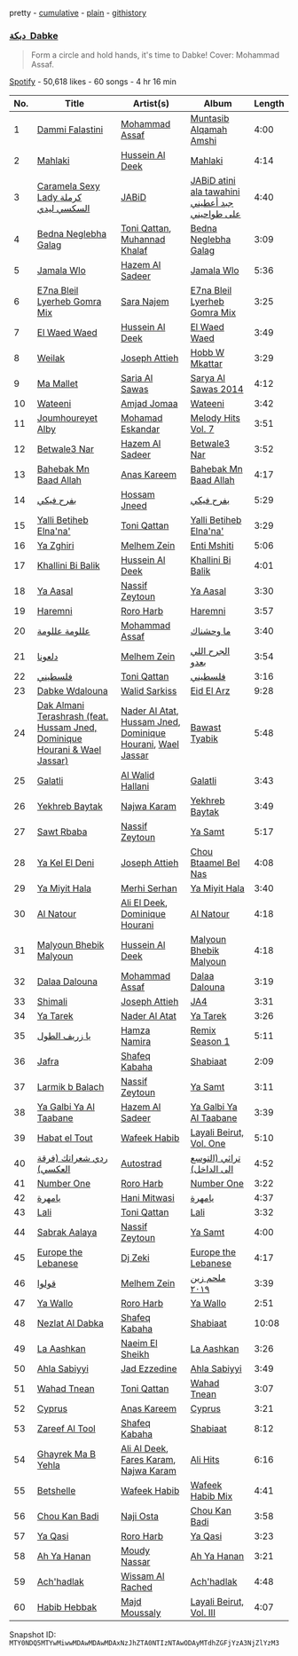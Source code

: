 pretty - [cumulative](/playlists/cumulative/37i9dQZF1DXchFDa0CQ44k.md) - [plain](/playlists/plain/37i9dQZF1DXchFDa0CQ44k) - [githistory](https://github.githistory.xyz/mackorone/spotify-playlist-archive/blob/main/playlists/plain/37i9dQZF1DXchFDa0CQ44k)

### [دبكة ‎ Dabke](https://open.spotify.com/playlist/37i9dQZF1DXchFDa0CQ44k)

> Form a circle and hold hands, it's time to Dabke! Cover: Mohammad Assaf.

[Spotify](https://open.spotify.com/user/spotify) - 50,618 likes - 60 songs - 4 hr 16 min

| No. | Title | Artist(s) | Album | Length |
|---|---|---|---|---|
| 1 | [Dammi Falastini](https://open.spotify.com/track/5Pn31ZVgrp95UDTEYcKR6K) | [Mohammad Assaf](https://open.spotify.com/artist/0IjIdnhlsKfAfOl5ph5TsE) | [Muntasib Alqamah Amshi](https://open.spotify.com/album/4n4atfTSCn0gmSS9qHltsU) | 4:00 |
| 2 | [Mahlaki](https://open.spotify.com/track/1BoO5X2MnrwnaN6fEKHo7Q) | [Hussein Al Deek](https://open.spotify.com/artist/1QxkWzg3QsYJv6xMXSuVMs) | [Mahlaki](https://open.spotify.com/album/7LYuHz535r0Prz2rXmEQ6n) | 4:14 |
| 3 | [Caramela Sexy Lady كرملة السكسي ليدي](https://open.spotify.com/track/3dRHSSgnvbJDXJ3Fz4X1mQ) | [JABiD](https://open.spotify.com/artist/2KQIn7Asb3rXpWoYFlbqM9) | [JABiD atini ala tawahini جبد أعطيني على طواحيني](https://open.spotify.com/album/6vMVS8IbBTG7lVTKAc7COD) | 4:40 |
| 4 | [Bedna Neglebha Galag](https://open.spotify.com/track/23rZxmSEH7QXx82WMmEQHK) | [Toni Qattan](https://open.spotify.com/artist/1IJJoAyxznu3orwXhlt3XO), [Muhannad Khalaf](https://open.spotify.com/artist/7dhc5bHorRHHPuM5SvCKIt) | [Bedna Neglebha Galag](https://open.spotify.com/album/3blT0mPrFIQsruzv0s6NfB) | 3:09 |
| 5 | [Jamala Wlo](https://open.spotify.com/track/1xPmf66wVpRcbGSpYqdQUB) | [Hazem Al Sadeer](https://open.spotify.com/artist/0RvHbOVS3Cs26h9oQvORrQ) | [Jamala Wlo](https://open.spotify.com/album/41yRmWG9UsNU5pO25tmUaG) | 5:36 |
| 6 | [E7na Bleil Lyerheb Gomra Mix](https://open.spotify.com/track/23s171eL6ajdDc5FGJ4aHw) | [Sara Najem](https://open.spotify.com/artist/2uwfRi0iENQZ0ewGhcRK51) | [E7na Bleil Lyerheb Gomra Mix](https://open.spotify.com/album/65N1LnNpq2sMYzHLqp59nk) | 3:25 |
| 7 | [El Waed Waed](https://open.spotify.com/track/3lyUu87OVylHytDeD1Frj8) | [Hussein Al Deek](https://open.spotify.com/artist/1QxkWzg3QsYJv6xMXSuVMs) | [El Waed Waed](https://open.spotify.com/album/5F558VJH1yO3t4v7uTrwsb) | 3:49 |
| 8 | [Weilak](https://open.spotify.com/track/1rnAqjXXzirQV1UxIDFI7K) | [Joseph Attieh](https://open.spotify.com/artist/5DPb3SKW8QZFwkRlmt7Gvo) | [Hobb W Mkattar](https://open.spotify.com/album/1J5agF9rCabvqDaZr4nxM0) | 3:29 |
| 9 | [Ma Mallet](https://open.spotify.com/track/1OI4XNIu41l772o9ISTBJi) | [Saria Al Sawas](https://open.spotify.com/artist/3FxDJmY1Dj5bgaGunLoyaZ) | [Sarya Al Sawas 2014](https://open.spotify.com/album/3yG6gpurU66JMHIE0oQk9V) | 4:12 |
| 10 | [Wateeni](https://open.spotify.com/track/6YcoHlY6xqHd0OWciYDFee) | [Amjad Jomaa](https://open.spotify.com/artist/0R7TVEhwF9mlX4rHlVaTzU) | [Wateeni](https://open.spotify.com/album/0J5KOvgjIyCqDIXB1YQIjz) | 3:42 |
| 11 | [Joumhoureyet Alby](https://open.spotify.com/track/0SqYaqatc1f9qewgVYp7d1) | [Mohamad Eskandar](https://open.spotify.com/artist/1Szp0cnLcoq8ombQRztd1i) | [Melody Hits Vol\. 7](https://open.spotify.com/album/4GHKFNuSbVVcdwGtZ6AlCt) | 3:51 |
| 12 | [Betwale3 Nar](https://open.spotify.com/track/7fVZ6x92fzG2pXXyz47cKw) | [Hazem Al Sadeer](https://open.spotify.com/artist/0RvHbOVS3Cs26h9oQvORrQ) | [Betwale3 Nar](https://open.spotify.com/album/1CmaOgULKrGgELbpizwXUC) | 3:52 |
| 13 | [Bahebak Mn Baad Allah](https://open.spotify.com/track/5oCE5R5foOBwF9B3IxzzQf) | [Anas Kareem](https://open.spotify.com/artist/03IOvKWtAnWAOVf5864dUS) | [Bahebak Mn Baad Allah](https://open.spotify.com/album/6SXj5pyRtUaSUUE1VjBb7w) | 4:17 |
| 14 | [بفرح فيكي](https://open.spotify.com/track/2WueRuscWNLCRybIdD5Qml) | [Hossam Jneed](https://open.spotify.com/artist/7jQwxux9RdgTM4Rasky1s2) | [بفرح فيكي](https://open.spotify.com/album/5ficpXMbnFoJmBHXzCQaNT) | 5:29 |
| 15 | [Yalli Betiheb Elna'na'](https://open.spotify.com/track/09BqNGf6vca4f2q4P0YkLF) | [Toni Qattan](https://open.spotify.com/artist/1IJJoAyxznu3orwXhlt3XO) | [Yalli Betiheb Elna'na'](https://open.spotify.com/album/4CdEHczQJUHdGhacWYQ6vH) | 3:29 |
| 16 | [Ya Zghiri](https://open.spotify.com/track/6LyvwfbjUvD3oKM1vkAId8) | [Melhem Zein](https://open.spotify.com/artist/3pCdpK2DVRSs77L9RtxFy0) | [Enti Mshiti](https://open.spotify.com/album/32H47741Ke2C4lq45RLke8) | 5:06 |
| 17 | [Khallini Bi Balik](https://open.spotify.com/track/6FZxkV3OK9NmlPfjMvJdTb) | [Hussein Al Deek](https://open.spotify.com/artist/1QxkWzg3QsYJv6xMXSuVMs) | [Khallini Bi Balik](https://open.spotify.com/album/6qy2Ujd8ZKsZkHsNjBEaZI) | 4:01 |
| 18 | [Ya Aasal](https://open.spotify.com/track/2qIYndgPCXthIaBjnVv7Dr) | [Nassif Zeytoun](https://open.spotify.com/artist/2ieBl5s08uHBwM8sUPvg65) | [Ya Aasal](https://open.spotify.com/album/1Gq60ipemX1b0qAe69Jed3) | 3:30 |
| 19 | [Haremni](https://open.spotify.com/track/5g78UsbsNCCXTdBPcTEtGr) | [Roro Harb](https://open.spotify.com/artist/6elTvTRNhLBk1crtgxGGhb) | [Haremni](https://open.spotify.com/album/4phggOoR0RaxV9oM3pc9cg) | 3:57 |
| 20 | [عللومة عللومة](https://open.spotify.com/track/0zOtmdD1U7rguuFY6Z90hp) | [Mohammad Assaf](https://open.spotify.com/artist/0IjIdnhlsKfAfOl5ph5TsE) | [ما وحشناك](https://open.spotify.com/album/68pZSiCmstUEJkmcaCBM9v) | 3:40 |
| 21 | [دلعونا](https://open.spotify.com/track/7sKRep0Z6sZnQjqc6qOvSH) | [Melhem Zein](https://open.spotify.com/artist/3pCdpK2DVRSs77L9RtxFy0) | [الجرح اللي بعدو](https://open.spotify.com/album/43YudfflH4ShSAe4FFX2OI) | 3:54 |
| 22 | [فلسطيني](https://open.spotify.com/track/5XVJRGIoMGf2wp0oL3JNFw) | [Toni Qattan](https://open.spotify.com/artist/1IJJoAyxznu3orwXhlt3XO) | [فلسطيني](https://open.spotify.com/album/5P2ypwyHbXRZat8f5bD0la) | 3:16 |
| 23 | [Dabke Wdalouna](https://open.spotify.com/track/5XyULdxiS7pNVX8LR4amiv) | [Walid Sarkiss](https://open.spotify.com/artist/1Q9U9i2Hwtub6Ug9ITHlVS) | [Eid El Arz](https://open.spotify.com/album/4L4fxwLWcK7pyGIyyCPE1X) | 9:28 |
| 24 | [Dak Almani Terashrash \(feat\. Hussam Jned, Dominique Hourani & Wael Jassar\)](https://open.spotify.com/track/61ij76waZnKpjgwPuvZ554) | [Nader Al Atat](https://open.spotify.com/artist/07nrRL2MtV5V54nMscozei), [Hussam Jned](https://open.spotify.com/artist/1lpnuWXZtFIG8zLE95mI9W), [Dominique Hourani](https://open.spotify.com/artist/0P3K3MbSflUxiPFmhxj2HD), [Wael Jassar](https://open.spotify.com/artist/5HczG7gdd89oDKY0CUyPof) | [Bawast Tyabik](https://open.spotify.com/album/7h12uU0N9i05mCSOPR9wXi) | 5:48 |
| 25 | [Galatli](https://open.spotify.com/track/2T83iujQuX1Vd0IHJKQCxj) | [Al Walid Hallani](https://open.spotify.com/artist/787IgWNnWqAWJ6UC9ENK8v) | [Galatli](https://open.spotify.com/album/55Z40WuAarxgzP35nT39CO) | 3:43 |
| 26 | [Yekhreb Baytak](https://open.spotify.com/track/0386Pg2s8ft0KITln5gbTQ) | [Najwa Karam](https://open.spotify.com/artist/5Nmm8A6gr93sRxz1SckQj1) | [Yekhreb Baytak](https://open.spotify.com/album/5xlO8W7WbuksQGbSIDrVTa) | 3:49 |
| 27 | [Sawt Rbaba](https://open.spotify.com/track/099SGdbqStuQ6xRE4pOe4J) | [Nassif Zeytoun](https://open.spotify.com/artist/2ieBl5s08uHBwM8sUPvg65) | [Ya Samt](https://open.spotify.com/album/0o9QyQoKPSXnz8eiRtlhbS) | 5:17 |
| 28 | [Ya Kel El Deni](https://open.spotify.com/track/5UrUxKn9CvUDp3wlenYAzk) | [Joseph Attieh](https://open.spotify.com/artist/5DPb3SKW8QZFwkRlmt7Gvo) | [Chou Btaamel Bel Nas](https://open.spotify.com/album/0IiamaJrO8K6nDoX188mLD) | 4:08 |
| 29 | [Ya Miyit Hala](https://open.spotify.com/track/3P3WoRuZqF63iciXBvyUoa) | [Merhi Serhan](https://open.spotify.com/artist/1plKSh9bv4wNad4n5GkoJE) | [Ya Miyit Hala](https://open.spotify.com/album/2WhngcT5KklbQYUv88Jo6J) | 3:40 |
| 30 | [Al Natour](https://open.spotify.com/track/2wk8TBtIUTJihiyFWgktyF) | [Ali El Deek](https://open.spotify.com/artist/33qFtGCQ4HLTagGMaAOn5N), [Dominique Hourani](https://open.spotify.com/artist/0P3K3MbSflUxiPFmhxj2HD) | [Al Natour](https://open.spotify.com/album/1iiWjl0lWxVl9oJquZBzMU) | 4:18 |
| 31 | [Malyoun Bhebik Malyoun](https://open.spotify.com/track/1vBGLgXsG7jd7niTMSmdw9) | [Hussein Al Deek](https://open.spotify.com/artist/1QxkWzg3QsYJv6xMXSuVMs) | [Malyoun Bhebik Malyoun](https://open.spotify.com/album/2OKOEoTkaYc1i2y5SUPXlI) | 4:18 |
| 32 | [Dalaa Dalouna](https://open.spotify.com/track/70jZJbVFJrnOcCvYAOmKKI) | [Mohammad Assaf](https://open.spotify.com/artist/0IjIdnhlsKfAfOl5ph5TsE) | [Dalaa Dalouna](https://open.spotify.com/album/502xVfv7FKMr7TT0XzkUpX) | 3:19 |
| 33 | [Shimali](https://open.spotify.com/track/196CcGNeJ0poBVJlIvnPUr) | [Joseph Attieh](https://open.spotify.com/artist/5DPb3SKW8QZFwkRlmt7Gvo) | [JA4](https://open.spotify.com/album/3fwpj2fEjO7ZR9CWrOWtPQ) | 3:31 |
| 34 | [Ya Tarek](https://open.spotify.com/track/1jlzJZAMqbHOVYyOtWN8hQ) | [Nader Al Atat](https://open.spotify.com/artist/07nrRL2MtV5V54nMscozei) | [Ya Tarek](https://open.spotify.com/album/2x58mqnuGWYA5Cl4NNIwZy) | 3:26 |
| 35 | [يا زريف الطول](https://open.spotify.com/track/4d3o5bV5wgbmQpVuGacCYv) | [Hamza Namira](https://open.spotify.com/artist/2N72bJ8IYB4KZmKmxz5Xkk) | [Remix Season 1](https://open.spotify.com/album/4gUAewIO42p6koKTUV0Iy8) | 5:11 |
| 36 | [Jafra](https://open.spotify.com/track/4hBjR0Tcigz3jxQ4zW3nNg) | [Shafeq Kabaha](https://open.spotify.com/artist/7kCbfAb3BGS9B5IOlJgEjL) | [Shabiaat](https://open.spotify.com/album/74IdUVgHvz1uLSYAaui1lZ) | 2:09 |
| 37 | [Larmik b Balach](https://open.spotify.com/track/09vuGGGoOmI7M4dqlaAJFp) | [Nassif Zeytoun](https://open.spotify.com/artist/2ieBl5s08uHBwM8sUPvg65) | [Ya Samt](https://open.spotify.com/album/0o9QyQoKPSXnz8eiRtlhbS) | 3:11 |
| 38 | [Ya Galbi Ya Al Taabane](https://open.spotify.com/track/1dXGlrKCVZLSZbnxSjrTNY) | [Hazem Al Sadeer](https://open.spotify.com/artist/0RvHbOVS3Cs26h9oQvORrQ) | [Ya Galbi Ya Al Taabane](https://open.spotify.com/album/1wHOacQdRqEPq8YOfzoWAY) | 3:39 |
| 39 | [Habat el Tout](https://open.spotify.com/track/4xq2EfT9fmC4NNMpqKs5fS) | [Wafeek Habib](https://open.spotify.com/artist/4t6ICYfqVNMn1B168kdzrY) | [Layali Beirut, Vol\. One](https://open.spotify.com/album/66GKsmNEe9QnzqblW0CTnH) | 5:10 |
| 40 | [ردي شعراتك \(فرقة العكسي\)](https://open.spotify.com/track/68M0645Bw3lCulyh76Wf9Z) | [Autostrad](https://open.spotify.com/artist/4WtbPWxKvsXj9lWBi5buWJ) | [تراثي \(التوسع الى الداخل\)](https://open.spotify.com/album/7DaOgpqSUzqpFbUsLq4T7I) | 4:52 |
| 41 | [Number One](https://open.spotify.com/track/4Id75p83qqiEqdtNbKLaA3) | [Roro Harb](https://open.spotify.com/artist/6elTvTRNhLBk1crtgxGGhb) | [Number One](https://open.spotify.com/album/0fSiO6OjlpMWhPH2BErMLB) | 3:22 |
| 42 | [يامهرة](https://open.spotify.com/track/38CVcpWpiCftQQXaoW2h77) | [Hani Mitwasi](https://open.spotify.com/artist/5m8fc8h0xd4QfpJzcPI9NK) | [يامهرة](https://open.spotify.com/album/337XZCYPpBVgNF53Efmr5J) | 4:37 |
| 43 | [Lali](https://open.spotify.com/track/0alhXNBNCYNdg0OubYAmoa) | [Toni Qattan](https://open.spotify.com/artist/1IJJoAyxznu3orwXhlt3XO) | [Lali](https://open.spotify.com/album/0IHkv5n08mbKFFSApH528R) | 3:32 |
| 44 | [Sabrak Aalaya](https://open.spotify.com/track/2ATBgD8HftsDNKzDZf56WI) | [Nassif Zeytoun](https://open.spotify.com/artist/2ieBl5s08uHBwM8sUPvg65) | [Ya Samt](https://open.spotify.com/album/0o9QyQoKPSXnz8eiRtlhbS) | 4:00 |
| 45 | [Europe the Lebanese](https://open.spotify.com/track/19TGI3O2MlMpWUbCdGRUhn) | [Dj Zeki](https://open.spotify.com/artist/5LSY8D8Jd054ANMXJF8512) | [Europe the Lebanese](https://open.spotify.com/album/5mssR5BJmee2fi9BMn57j2) | 4:17 |
| 46 | [قولوا](https://open.spotify.com/track/2mIeLxiwLLw5E4QlnR8m2x) | [Melhem Zein](https://open.spotify.com/artist/3pCdpK2DVRSs77L9RtxFy0) | [ملحم زين ٢٠١٩](https://open.spotify.com/album/0cUhs9XCRSl3ZYaD7l94G9) | 3:39 |
| 47 | [Ya Wallo](https://open.spotify.com/track/2KRPs1wu9WyrTlh8Zubeh9) | [Roro Harb](https://open.spotify.com/artist/6elTvTRNhLBk1crtgxGGhb) | [Ya Wallo](https://open.spotify.com/album/4bDCE1VCZ2T9vBHdz7RRG2) | 2:51 |
| 48 | [Nezlat Al Dabka](https://open.spotify.com/track/4w8qgtRYJ24A9zfxlNTDff) | [Shafeq Kabaha](https://open.spotify.com/artist/7kCbfAb3BGS9B5IOlJgEjL) | [Shabiaat](https://open.spotify.com/album/74IdUVgHvz1uLSYAaui1lZ) | 10:08 |
| 49 | [La Aashkan](https://open.spotify.com/track/7bOEaL0GW2AAakyEc50kxN) | [Naeim El Sheikh](https://open.spotify.com/artist/6RMsfYy9gpzhFjYPSz8dBO) | [La Aashkan](https://open.spotify.com/album/5SaE2UlcKdpUCrOlh3lZde) | 3:26 |
| 50 | [Ahla Sabiyyi](https://open.spotify.com/track/29RO49exsxezSkdZLRKvK4) | [Jad Ezzedine](https://open.spotify.com/artist/76Bde0ICsFrWu9Bzv2atL3) | [Ahla Sabiyyi](https://open.spotify.com/album/2xkWxkBmOlCGsnCIFtbJNU) | 3:49 |
| 51 | [Wahad Tnean](https://open.spotify.com/track/0y9njiG24r8Pc7iPNuY5zl) | [Toni Qattan](https://open.spotify.com/artist/1IJJoAyxznu3orwXhlt3XO) | [Wahad Tnean](https://open.spotify.com/album/7N0irhTBjGV5StiVTw8qTt) | 3:07 |
| 52 | [Cyprus](https://open.spotify.com/track/50cvVUrWKoOWyfv4LdgPPu) | [Anas Kareem](https://open.spotify.com/artist/03IOvKWtAnWAOVf5864dUS) | [Cyprus](https://open.spotify.com/album/7Fcbxz3Tml7F7sWdDSvhIK) | 3:21 |
| 53 | [Zareef Al Tool](https://open.spotify.com/track/4vhtERQbfYJHIe86HGH1W8) | [Shafeq Kabaha](https://open.spotify.com/artist/7kCbfAb3BGS9B5IOlJgEjL) | [Shabiaat](https://open.spotify.com/album/74IdUVgHvz1uLSYAaui1lZ) | 8:12 |
| 54 | [Ghayrek Ma B Yehla](https://open.spotify.com/track/392SSLReIukwCPuM4ci0w8) | [Ali Al Deek](https://open.spotify.com/artist/4gJE3vuk92stqZIRWieUe8), [Fares Karam](https://open.spotify.com/artist/06LBSAoRYVLCzBU0HtlPW3), [Najwa Karam](https://open.spotify.com/artist/5Nmm8A6gr93sRxz1SckQj1) | [Ali Hits](https://open.spotify.com/album/1RL5PDCpMACLDpuIMTsXeI) | 6:16 |
| 55 | [Betshelle](https://open.spotify.com/track/5BKxfHmQ4as0V3oGqwzZRx) | [Wafeek Habib](https://open.spotify.com/artist/4t6ICYfqVNMn1B168kdzrY) | [Wafeek Habib Mix](https://open.spotify.com/album/6XDNIhu3Zd7607mSyuU5s4) | 4:41 |
| 56 | [Chou Kan Badi](https://open.spotify.com/track/41A30e95vtUZWtg9GxZmKT) | [Naji Osta](https://open.spotify.com/artist/4bgldXaGu7WvZpkW1NfyBp) | [Chou Kan Badi](https://open.spotify.com/album/00IObiyCatT9dgrwgCYOmy) | 3:58 |
| 57 | [Ya Qasi](https://open.spotify.com/track/0omcGCy8cJ8aFku257ctWO) | [Roro Harb](https://open.spotify.com/artist/6elTvTRNhLBk1crtgxGGhb) | [Ya Qasi](https://open.spotify.com/album/0UWsb464VFOomlrr6NseRu) | 3:23 |
| 58 | [Ah Ya Hanan](https://open.spotify.com/track/5rZUSiJgQUMoo6nGoyzj2d) | [Moudy Nassar](https://open.spotify.com/artist/7Mafn4uzAseQADYkXx3VrP) | [Ah Ya Hanan](https://open.spotify.com/album/5c039mRoeey949juDKC4Q0) | 3:21 |
| 59 | [Ach'hadlak](https://open.spotify.com/track/11Jp7Vr2b27YFeWeafF7XR) | [Wissam Al Rached](https://open.spotify.com/artist/5oFRthuA92B8mtcg1sCjS7) | [Ach'hadlak](https://open.spotify.com/album/4PRwROFXegkxVhizqno7Es) | 4:48 |
| 60 | [Habib Hebbak](https://open.spotify.com/track/4XGlYQTcgEHD1WbMgipNWI) | [Majd Moussaly](https://open.spotify.com/artist/2qE29yka4xvCI58mYGLEDG) | [Layali Beirut, Vol\. III](https://open.spotify.com/album/5jGAjPoPiqsjuOvb0IBTmr) | 4:07 |

Snapshot ID: `MTY0NDQ5MTYwMiwwMDAwMDAwMDAxNzJhZTA0NTIzNTAwODAyMTdhZGFjYzA3NjZlYzM3`

